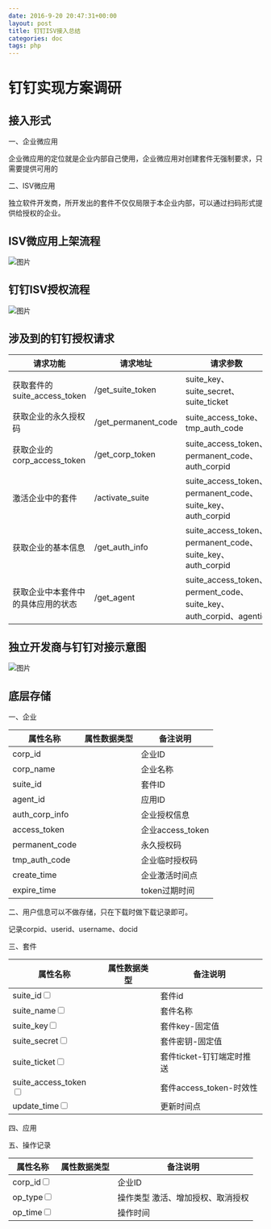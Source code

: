 ```yaml
---
date: 2016-9-20 20:47:31+00:00
layout: post
title: 钉钉ISV接入总结
categories: doc
tags: php
---
```



# 钉钉实现方案调研


## 接入形式


一、企业微应用

企业微应用的定位就是企业内部自己使用，企业微应用对创建套件无强制要求，只需要提供可用的

二、ISV微应用

独立软件开发商，所开发出的套件不仅仅局限于本企业内部，可以通过扫码形式提供给授权的企业。

## ISV微应用上架流程

![图片](https://github.com/doumaomao/doumaomao.github.io/blob/master/image/flow.png?raw=true)


## 钉钉ISV授权流程
![图片](https://github.com/doumaomao/doumaomao.github.io/blob/master/image/isvcall.png?raw=true)


## 涉及到的钉钉授权请求

|请求功能 | 请求地址 | 请求参数 | 请求响应 | 
|---|---|---|---|
|获取套件的suite_access_token | /get_suite_token | suite_key、suite_secret、suite_ticket | suite_access_token | 
|获取企业的永久授权码 | /get_permanent_code | suite_access_toke、tmp_auth_code | permanent_code | 
|获取企业的corp_access_token | /get_corp_token | suite_access_token、permanent_code、auth_corpid | corp_access_token | 
|激活企业中的套件 | /activate_suite | suite_access_token、permanent_code、suite_key、auth_corpid | 无 | 
|获取企业的基本信息 | /get_auth_info | suite_access_token、permanent_code、suite_key、auth_corpid | 企业基本信息，包括套件中的各应用在这个企业的 | 
|获取企业中本套件中的具体应用的状态 | /get_agent | suite_access_token、perment_code、suite_key、auth_corpid、agentid | 应用信息，包括是否“激活”的状态 | 



## 独立开发商与钉钉对接示意图

![图片](https://raw.githubusercontent.com/doumaomao/doumaomao.github.io/master/image/wkdd.png)



## 底层存储

一、企业

|属性名称 | 属性数据类型 | 备注说明 | 
|---|---|---|
|corp_id |  | 企业ID | 
|corp_name |  | 企业名称 | 
|suite_id |  | 套件ID | 
|agent_id |  | 应用ID | 
|auth_corp_info |  | 企业授权信息 | 
|access_token |  | 企业access_token | 
|permanent_code |  | 永久授权码 | 
|tmp_auth_code |  | 企业临时授权码 | 
|create_time |  | 企业激活时间点 | 
|expire_time |  | token过期时间 | 




二、用户信息可以不做存储，只在下载时做下载记录即可。

记录corpid、userid、username、docid

三、套件

|属性名称 | 属性数据类型 | 备注说明 | 
|---|---|---|
|suite_id<input type="checkbox" class="rowselector hidden"> |  | 套件id | 
|suite_name<input type="checkbox" class="rowselector hidden"> |  | 套件名称 | 
|suite_key<input type="checkbox" class="rowselector hidden"> |  | 套件key-固定值 | 
|suite_secret<input type="checkbox" class="rowselector hidden"> |  | 套件密钥-固定值 | 
|suite_ticket<input type="checkbox" class="rowselector hidden"> |  | 套件ticket-钉钉端定时推送 | 
|suite_access_token<input type="checkbox" class="rowselector hidden"> |  | 套件access_token-时效性 | 
|update_time<input type="checkbox" class="rowselector hidden"> |  | 更新时间点 | 


四、应用

五、操作记录


|属性名称 | 属性数据类型 | 备注说明 | 
|---|---|---|
|corp_id<input type="checkbox" class="rowselector"> |  | 企业ID | 
|op_type<input type="checkbox" class="rowselector"> |  | 操作类型 激活、增加授权、取消授权 | 
|op_time<input type="checkbox" class="rowselector"> |  | 操作时间 | 










